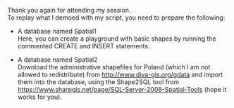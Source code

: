 Thank you again for attending my session.  
To replay what I demoed with my script, you need to prepare the following:

* A database named Spatial1  
Here, you can create a playground with basic shapes by running the commented CREATE and INSERT statements.

* A database named Spatial2  
Download the administrative shapefiles for Poland (which I am not allowed to redistribute) from http://www.diva-gis.org/gdata and import them into the database, using the Shape2SQL tool from https://www.sharpgis.net/page/SQL-Server-2008-Spatial-Tools (hope it works for you). 
